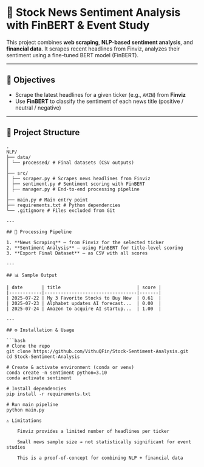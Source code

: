 # 📰 Stock News Sentiment Analysis with FinBERT & Event Study

This project combines **web scraping**, **NLP-based sentiment analysis**, and **financial data**. It scrapes recent headlines from Finviz, analyzes their sentiment using a fine-tuned BERT model (FinBERT).

---

## 🚀 Objectives

- Scrape the latest headlines for a given ticker (e.g., `AMZN`) from **Finviz**
- Use **FinBERT** to classify the sentiment of each news title (positive / neutral / negative)

---

## 🧱 Project Structure

```plaintext
.
NLP/
├── data/
│ └── processed/ # Final datasets (CSV outputs)
│
├── src/
│ ├── scraper.py # Scrapes news headlines from Finviz
│ ├── sentiment.py # Sentiment scoring with FinBERT
│ ├── manager.py # End-to-end processing pipeline
│
├── main.py # Main entry point
├── requirements.txt # Python dependencies
└── .gitignore # Files excluded from Git

---

## 🔁 Processing Pipeline

1. **News Scraping** – from Finviz for the selected ticker
2. **Sentiment Analysis** – using FinBERT for title-level scoring
3. **Export Final Dataset** – as CSV with all scores

---

## 📊 Sample Output

| date       | title                            | score |
|------------|----------------------------------|-------|
| 2025-07-22 | My 3 Favorite Stocks to Buy Now  | 0.61  |
| 2025-07-23 | Alphabet updates AI forecast...  | 0.00  |
| 2025-07-24 | Amazon to acquire AI startup...  | 1.00  |

---

## ⚙️ Installation & Usage

```bash
# Clone the repo
git clone https://github.com/VithuQFin/Stock-Sentiment-Analysis.git
cd Stock-Sentiment-Analysis

# Create & activate environment (conda or venv)
conda create -n sentiment python=3.10
conda activate sentiment

# Install dependencies
pip install -r requirements.txt

# Run main pipeline
python main.py

⚠️ Limitations

    Finviz provides a limited number of headlines per ticker

    Small news sample size → not statistically significant for event studies

    This is a proof-of-concept for combining NLP + financial data